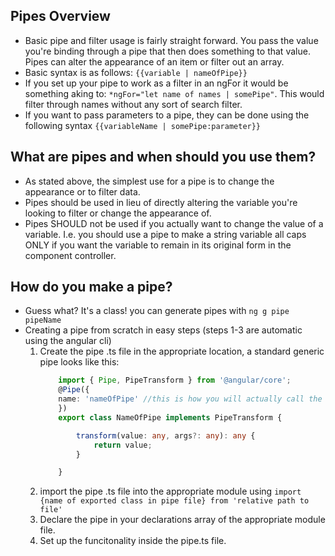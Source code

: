 ## Pipes Overview
* Basic pipe and filter usage is fairly straight forward. You pass the value you're binding through a pipe that then does something to that value. Pipes can alter the appearance of an item or filter out an array. 
* Basic syntax is as follows: `{{variable | nameOfPipe}}` 
* If you set up your pipe to work as a filter in an ngFor it would be something aking to: `*ngFor="let name of names | somePipe"`. This would filter through names without any sort of search filter.
* If you want to pass parameters to a pipe, they can be done using the following syntax `{{variableName | somePipe:parameter}}`


## What are pipes and when should you use them?
* As stated above, the simplest use for a pipe is to change the appearance or to filter data.
* Pipes should be used in lieu of directly altering the variable you're looking to filter or change the appearance of.
* Pipes SHOULD not be used if you actually want to change the value of a variable. I.e. you should use a pipe to make a string variable all caps ONLY if you want the variable to remain in its original form in the component controller.

## How do you make a pipe?
* Guess what? It's a class! you can generate pipes with `ng g pipe pipeName`
* Creating a pipe from scratch in easy steps (steps 1-3 are automatic using the angular cli)
    1. Create the pipe .ts file in the appropriate location, a standard generic pipe looks like this:
        ```typescript
            import { Pipe, PipeTransform } from '@angular/core';
            @Pipe({
            name: 'nameOfPipe' //this is how you will actually call the pipe in the template
            })
            export class NameOfPipe implements PipeTransform {

                transform(value: any, args?: any): any {
                    return value;
                }

            }
        ```
    2. import the pipe .ts file into the appropriate module using `import {name of exported class in pipe file} from 'relative path to file'`
    3. Declare the pipe in your declarations array of the appropriate module file.
    4. Set up the funcitonality inside the pipe.ts file.